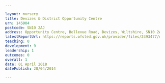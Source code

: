 ```yaml
---

layout: nursery
title: Devizes & District Opportunity Centre
urn: 145904
postcode: SN10 2AJ
address: Opportunity Centre, Bellevue Road, Devizes, Wiltshire, SN10 2AJ
latestReportUrl: https://reports.ofsted.gov.uk/provider/files/2393477/urn/145904.pdf
teaching: 0
development: 0
leadership: 1
outcomes: 0
overall: 1
date: 01 April 2018 
datePublish: 28/04/2014

---
```

